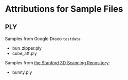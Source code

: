 # Attributions for Sample Files

## PLY

Samples from Google Draco `testdata`:

- bun_zipper.ply
- cube_att.ply

Samples from [the Stanford 3D Scanning Repository](http://graphics.stanford.edu/data/3Dscanrep/):

- bunny.ply

